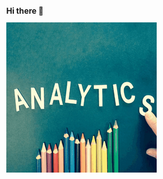 ## Hi there 👋

<img src="https://github.com/Zhuravleva0701/Zhuravleva0701/blob/main/heykaryn-data-cats.gif" alt="The Unlimited" width="400">
